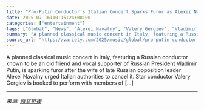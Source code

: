 ```yaml
---
title: "Pro-Putin Conductor’s Italian Concert Sparks Furor as Alexei Navalny’s Widow Calls for Cancellation"
date: 2025-07-16T10:15:24+08:00
categories: ["entertainment"]
tags: ["Global", "News", "Alexei Navalny", "Valery Gergiev", "Vladimir Putin"]
summary: "A planned classical music concert in Italy, featuring a Russian conductor known to be an old friend and vocal supporter of Russian President Vladimir Putin, is sparking furor after the wife of late Ru"
source_url: "https://variety.com/2025/music/global/pro-putin-conductor-italian-concert-calls-cancellation-1236462158/"
---
```


A planned classical music concert in Italy, featuring a Russian conductor known to be an old friend and vocal supporter of Russian President Vladimir Putin, is sparking furor after the wife of late Russian opposition leader Alexei Navalny urged Italian authorities to cancel it. Star conductor Valery Gergiev is booked to perform with members of [&#8230;]

---

*来源: [原文链接](https://variety.com/2025/music/global/pro-putin-conductor-italian-concert-calls-cancellation-1236462158/)*
